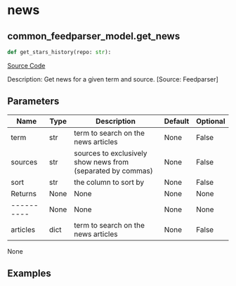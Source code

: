 # news

## common_feedparser_model.get_news

```python
def get_stars_history(repo: str):
```
[Source Code](https://github.com/OpenBB-finance/OpenBBTerminal/tree/main/openbb_terminal/common/feedparser_model.py#L13)

Description: Get news for a given term and source. [Source: Feedparser]

## Parameters

| Name | Type | Description | Default | Optional |
| ---- | ---- | ----------- | ------- | -------- |
| term | str | term to search on the news articles | None | False |
| sources | str | sources to exclusively show news from (separated by commas) | None | False |
| sort | str | the column to sort by | None | False |
| Returns | None | None | None | None |
| ---------- | None | None | None | None |
| articles | dict | term to search on the news articles | None | False |

None

## Examples

